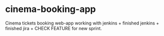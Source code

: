 # cinema-booking-app
Cinema tickets booking web-app working with jenkins + finished jenkins + finished jira + CHECK FEATURE for new sprint.
